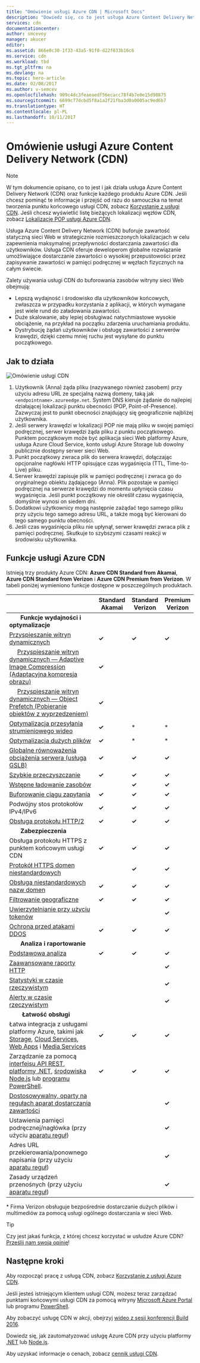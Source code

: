 ```yaml
---
title: "Omówienie usługi Azure CDN | Microsoft Docs"
description: "Dowiedz się, co to jest usługa Azure Content Delivery Network (CDN) i jak z niej korzystać w celu dostarczania zawartości wysokiej przepustowości przez buforowanie obiektów blob i zawartości statycznej."
services: cdn
documentationcenter: 
author: smcevoy
manager: akucer
editor: 
ms.assetid: 866e0c30-1f33-43a5-91f0-d22f033b16c6
ms.service: cdn
ms.workload: tbd
ms.tgt_pltfrm: na
ms.devlang: na
ms.topic: hero-article
ms.date: 02/08/2017
ms.author: v-semcev
ms.openlocfilehash: 909c4dc3feaeaedf56ecacc78f4b7e0e15d98875
ms.sourcegitcommit: 6699c77dcbd5f8a1a2f21fba3d0a0005ac9ed6b7
ms.translationtype: HT
ms.contentlocale: pl-PL
ms.lasthandoff: 10/11/2017
---
```

# <a name="overview-of-the-azure-content-delivery-network-cdn"></a>Omówienie usługi Azure Content Delivery Network (CDN)
> [!NOTE]
> W tym dokumencie opisano, co to jest i jak działa usługa Azure Content Delivery Network (CDN) oraz funkcje każdego produktu Azure CDN.  Jeśli chcesz pominąć te informacje i przejść od razu do samouczka na temat tworzenia punktu końcowego usługi CDN, zobacz [Korzystanie z usługi CDN](cdn-create-new-endpoint.md).  Jeśli chcesz wyświetlić listę bieżących lokalizacji węzłów CDN, zobacz [Lokalizacje POP usługi Azure CDN](cdn-pop-locations.md).
> 
> 

Usługa Azure Content Delivery Network (CDN) buforuje zawartość statyczną sieci Web w strategicznie rozmieszczonych lokalizacjach w celu zapewnienia maksymalnej przepływności dostarczania zawartości dla użytkowników.  Usługa CDN oferuje deweloperom globalne rozwiązanie umożliwiające dostarczanie zawartości o wysokiej przepustowości przez zapisywanie zawartości w pamięci podręcznej w węzłach fizycznych na całym świecie. 

Zalety używania usługi CDN do buforowania zasobów witryny sieci Web obejmują:

* Lepszą wydajność i środowisko dla użytkowników końcowych, zwłaszcza w przypadku korzystania z aplikacji, w których wymagane jest wiele rund do załadowania zawartości.
* Duże skalowanie, aby lepiej obsługiwać natychmiastowe wysokie obciążenie, na przykład na początku zdarzenia uruchamiania produktu.
* Dystrybucję żądań użytkowników i obsługę zawartości z serwerów krawędzi, dzięki czemu mniej ruchu jest wysyłane do punktu początkowego.

## <a name="how-it-works"></a>Jak to działa
![Omówienie usługi CDN](./media/cdn-overview/cdn-overview.png)

1. Użytkownik (Anna) żąda pliku (nazywanego również zasobem) przy użyciu adresu URL ze specjalną nazwą domeny, taką jak `<endpointname>.azureedge.net`.  System DNS kieruje żądanie do najlepiej działającej lokalizacji punktu obecności (POP, Point-of-Presence).  Zazwyczaj jest to punkt obecności znajdujący się geograficznie najbliżej użytkownika.
2. Jeśli serwery krawędzi w lokalizacji POP nie mają pliku w swojej pamięci podręcznej, serwer krawędzi żąda pliku z punktu początkowego.  Punktem początkowym może być aplikacja sieci Web platformy Azure, usługa Azure Cloud Service, konto usługi Azure Storage lub dowolny publicznie dostępny serwer sieci Web.
3. Punkt początkowy zwraca plik do serwera krawędzi, dołączając opcjonalne nagłówki HTTP opisujące czas wygaśnięcia (TTL, Time-to-Live) pliku.
4. Serwer krawędzi zapisuje plik w pamięci podręcznej i zwraca go do oryginalnego obiektu żądającego (Anna).  Plik pozostaje w pamięci podręcznej na serwerze krawędzi do momentu upłynięcia czasu wygaśnięcia.  Jeśli punkt początkowy nie określił czasu wygaśnięcia, domyślnie wynosi on siedem dni.
5. Dodatkowi użytkownicy mogą następnie zażądać tego samego pliku przy użyciu tego samego adresu URL, a także mogą być kierowani do tego samego punktu obecności.
6. Jeśli czas wygaśnięcia pliku nie upłynął, serwer krawędzi zwraca plik z pamięci podręcznej.  Skutkuje to szybszymi czasami reakcji w środowisku użytkownika.

## <a name="azure-cdn-features"></a>Funkcje usługi Azure CDN
Istnieją trzy produkty Azure CDN: **Azure CDN Standard from Akamai**, **Azure CDN Standard from Verizon** i **Azure CDN Premium from Verizon**.  W tabeli poniżej wymieniono funkcje dostępne w poszczególnych produktach.

|  | Standard Akamai | Standard Verizon | Premium Verizon |
| --- | --- | --- | --- |
| &nbsp;&nbsp;&nbsp;&nbsp;&nbsp;&nbsp;&nbsp;__Funkcje wydajności i optymalizacje__ |
| [Przyspieszanie witryn dynamicznych](https://docs.microsoft.com/azure/cdn/cdn-dynamic-site-acceleration) | **&#x2713;**  | **&#x2713;** | **&#x2713;** |
| &nbsp;&nbsp;&nbsp;&nbsp;&nbsp;[Przyspieszanie witryn dynamicznych — Adaptive Image Compression (Adaptacyjna kompresja obrazu)](https://docs.microsoft.com/azure/cdn/cdn-dynamic-site-acceleration#adaptive-image-compression-akamai-only) | **&#x2713;**  |  |  |
| &nbsp;&nbsp;&nbsp;&nbsp;&nbsp;[Przyspieszanie witryn dynamicznych — Object Prefetch (Pobieranie obiektów z wyprzedzeniem)](https://docs.microsoft.com/azure/cdn/cdn-dynamic-site-acceleration#object-prefetch-akamai-only) | **&#x2713;**  |  |  |
| [Optymalizacja przesyłania strumieniowego wideo](https://docs.microsoft.com/azure/cdn/cdn-media-streaming-optimization) | **&#x2713;**  | \* |  \* |
| [Optymalizacja dużych plików](https://docs.microsoft.com/azure/cdn/cdn-large-file-optimization) | **&#x2713;**  | \* |  \* |
| [Globalne równoważenia obciążenia serwera (usługa GSLB)](https://docs.microsoft.com/azure/traffic-manager/traffic-manager-load-balancing-azure) |**&#x2713;** |**&#x2713;** |**&#x2713;** |
| [Szybkie przeczyszczanie](cdn-purge-endpoint.md) |**&#x2713;** |**&#x2713;** |**&#x2713;** |
| [Wstępne ładowanie zasobów](cdn-preload-endpoint.md) | |**&#x2713;** |**&#x2713;** |
| [Buforowanie ciągu zapytania](cdn-query-string.md) |**&#x2713;** |**&#x2713;** |**&#x2713;** |
| Podwójny stos protokołów IPv4/IPv6 |**&#x2713;** |**&#x2713;** |**&#x2713;** |
| [Obsługa protokołu HTTP/2](cdn-http2.md) |**&#x2713;** |**&#x2713;** |**&#x2713;** |
| &nbsp;&nbsp;&nbsp;&nbsp;&nbsp;&nbsp;&nbsp;__Zabezpieczenia__ |
| Obsługa protokołu HTTPS z punktem końcowym usługi CDN |**&#x2713;** |**&#x2713;** |**&#x2713;** |
| [Protokół HTTPS domen niestandardowych](cdn-custom-ssl.md) | |**&#x2713;** |**&#x2713;** |
| [Obsługa niestandardowych nazw domen](cdn-map-content-to-custom-domain.md) |**&#x2713;** |**&#x2713;** |**&#x2713;** |
| [Filtrowanie geograficzne](cdn-restrict-access-by-country.md) |**&#x2713;** |**&#x2713;** |**&#x2713;** |
| [Uwierzytelnianie przy użyciu tokenów](cdn-token-auth.md)|  |  |**&#x2713;**| 
| [Ochrona przed atakami DDOS](https://www.us-cert.gov/ncas/tips/ST04-015) |**&#x2713;** |**&#x2713;** |**&#x2713;** |
| &nbsp;&nbsp;&nbsp;&nbsp;&nbsp;&nbsp;&nbsp;__Analiza i raportowanie__ |
| [Podstawowa analiza](cdn-analyze-usage-patterns.md) | **&#x2713;** |**&#x2713;** |**&#x2713;** |
| [Zaawansowane raporty HTTP](cdn-advanced-http-reports.md) | | |**&#x2713;** |
| [Statystyki w czasie rzeczywistym](cdn-real-time-stats.md) | | |**&#x2713;** |
| [Alerty w czasie rzeczywistym](cdn-real-time-alerts.md) | | |**&#x2713;** |
| &nbsp;&nbsp;&nbsp;&nbsp;&nbsp;&nbsp;&nbsp; __Łatwość obsługi__ |
| Łatwa integracja z usługami platformy Azure, takimi jak [Storage](cdn-create-a-storage-account-with-cdn.md), [Cloud Services](cdn-cloud-service-with-cdn.md), [Web Apps](../app-service/app-service-web-tutorial-content-delivery-network.md) i [Media Services](../media-services/media-services-portal-manage-streaming-endpoints.md) |**&#x2713;** |**&#x2713;** |**&#x2713;** |
| Zarządzanie za pomocą [interfejsu API REST](https://msdn.microsoft.com/library/mt634456.aspx), [platformy .NET](cdn-app-dev-net.md), [środowiska Node.js](cdn-app-dev-node.md) lub [programu PowerShell](cdn-manage-powershell.md). |**&#x2713;** |**&#x2713;** |**&#x2713;** |
| [Dostosowywalny, oparty na regułach aparat dostarczania zawartości](cdn-rules-engine.md) | | |**&#x2713;** |
| Ustawienia pamięci podręcznej/nagłówka (przy użyciu [aparatu reguł](cdn-rules-engine.md)) | | |**&#x2713;** |
| Adres URL przekierowania/ponownego napisania (przy użyciu [aparatu reguł](cdn-rules-engine.md)) | | |**&#x2713;** |
| Zasady urządzeń przenośnych (przy użyciu [aparatu reguł](cdn-rules-engine.md)) | | |**&#x2713;** |

\* Firma Verizon obsługuje bezpośrednie dostarczanie dużych plików i multimediów za pomocą usługi ogólnego dostarczania w sieci Web.


> [!TIP]
> Czy jest jakaś funkcja, z której chcesz korzystać w usłudze Azure CDN?  [Prześlij nam swoją opinię](https://feedback.azure.com/forums/169397-cdn)! 
> 
> 

## <a name="next-steps"></a>Następne kroki
Aby rozpocząć pracę z usługą CDN, zobacz [Korzystanie z usługi Azure CDN](cdn-create-new-endpoint.md).

Jeśli jesteś istniejącym klientem usługi CDN, możesz teraz zarządzać punktami końcowymi usługi CDN za pomocą witryny [Microsoft Azure Portal](https://portal.azure.com) lub programu [PowerShell](cdn-manage-powershell.md).

Aby zobaczyć usługę CDN w akcji, obejrzyj [wideo z sesji konferencji Build 2016](https://azure.microsoft.com/documentation/videos/build-2016-leveraging-the-new-azure-cdn-apis-to-build-wicked-fast-applications/).

Dowiedz się, jak zautomatyzować usługę Azure CDN przy użyciu platformy [.NET](cdn-app-dev-net.md) lub [Node.js](cdn-app-dev-node.md).

Aby uzyskać informacje o cenach, zobacz [cennik usługi CDN](https://azure.microsoft.com/pricing/details/cdn/).

